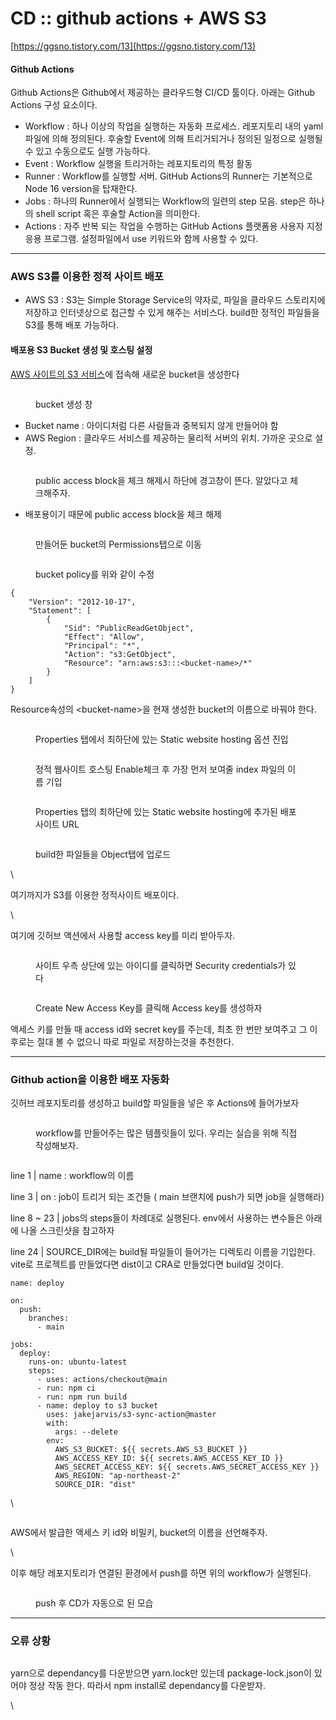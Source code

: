 # CD :: github actions + AWS S3

[https://ggsno.tistory.com/13](https://ggsno.tistory.com/13)

#### Github Actions

Github Actions은 Github에서 제공하는 클라우드형 CI/CD 툴이다. 아래는 Github Actions 구성 요소이다.

* Workflow : 하나 이상의 작업을 실행하는 자동화 프로세스. 레포지토리 내의 yaml 파일에 의해 정의된다. 후술할 Event에 의해 트리거되거나 정의된 일정으로 실행될 수 있고 수동으로도 실행 가능하다.
* Event : Workflow 실행을 트리거하는 레포지토리의 특정 활동
* Runner : Workflow를 실행할 서버. GitHub Actions의 Runner는 기본적으로 Node 16 version을 탑재한다.
* Jobs : 하나의 Runner에서 실행되는 Workflow의 일련의 step 모음. step은 하나의 shell script 혹은 후술할 Action을 의미한다.
* Actions : 자주 반복 되는 작업을 수행하는 GitHub Actions 플랫폼용 사용자 지정 응용 프로그램. 설정파일에서 use 키워드와 함께 사용할 수 있다.

***

### AWS S3를 이용한 정적 사이트 배포

* AWS S3 : S3는 Simple Storage Service의 약자로, 파일을 클라우드 스토리지에 저장하고 인터넷상으로 접근할 수 있게 해주는 서비스다. build한 정적인 파일들을 S3를 통해 배포 가능하다.

#### 배포용 S3 Bucket 생성 및 호스팅 설정

[AWS 사이트의 S3 서비스](https://aws.amazon.com/ko/s3/?nc2=type\_a)에 접속해 새로운 bucket을 생성한다

<figure><img src="https://blog.kakaocdn.net/dn/SlUSK/btrLh851co2/Oagzv91nku4Uf6TgbZKf7k/img.png" alt=""><figcaption><p>bucket 생성 창</p></figcaption></figure>

* Bucket name : 아이디처럼 다른 사람들과 중복되지 않게 만들어야 함
* AWS Region : 클라우드 서비스를 제공하는 물리적 서버의 위치. 가까운 곳으로 설정.

<figure><img src="https://blog.kakaocdn.net/dn/b0z2dG/btrLiCeDcv2/URuRMr3Ycc7OzMqGlBZ4a1/img.png" alt=""><figcaption><p>public access block을 체크 해제시 하단에 경고창이 뜬다. 알았다고 체크해주자.</p></figcaption></figure>

* 배포용이기 때문에 public access block을 체크 해제

<figure><img src="https://blog.kakaocdn.net/dn/d3WKXY/btrLukGk3LU/PBeBjQ71wNEl8BxZINKl8k/img.png" alt=""><figcaption><p>만들어둔 bucket의 Permissions탭으로 이동</p></figcaption></figure>

<figure><img src="https://blog.kakaocdn.net/dn/bgNN8Y/btrLu2d5IOE/P12OhkIQZMFGU4DhdYA61K/img.png" alt=""><figcaption><p>bucket policy를 위와 같이 수정</p></figcaption></figure>

```
{
    "Version": "2012-10-17",
    "Statement": [
        {
            "Sid": "PublicReadGetObject",
            "Effect": "Allow",
            "Principal": "*",
            "Action": "s3:GetObject",
            "Resource": "arn:aws:s3:::<bucket-name>/*"
        }
    ]
}
```

Resource속성의 \<bucket-name>을 현재 생성한 bucket의 이름으로 바꿔야 한다.

<figure><img src="https://blog.kakaocdn.net/dn/u9JFF/btrLzDxEdUF/veDogkk5cnvqxhZFUpUZT0/img.png" alt=""><figcaption><p>Properties 탭에서 최하단에 있는 Static website hosting 옵션 진입</p></figcaption></figure>

<figure><img src="https://blog.kakaocdn.net/dn/by9S3C/btrLzEDlkYl/L5HO1qK9KLVlhKmaTAKwn0/img.png" alt=""><figcaption><p>정적 웹사이트 호스팅 Enable체크 후 가장 먼저 보여줄 index 파일의 이름 기입</p></figcaption></figure>

<figure><img src="https://blog.kakaocdn.net/dn/ZrMKq/btrLzlDYIBU/KzFoYYtLLylarOebmLvItk/img.png" alt=""><figcaption><p>Properties 탭의 최하단에 있는 Static website hosting에 추가된 배포 사이트 URL</p></figcaption></figure>

<figure><img src="https://blog.kakaocdn.net/dn/cTNcew/btrLux0b99I/t8T9y7oucBqVT7BN3ExUZ1/img.png" alt=""><figcaption><p>build한 파일들을 Object탭에 업로드</p></figcaption></figure>

\


여기까지가 S3를 이용한 정적사이트 배포이다.

\


여기에 깃허브 액션에서 사용할 access key를 미리 받아두자.

<figure><img src="https://blog.kakaocdn.net/dn/JaXLg/btrLBeEutx6/9TuYqqKXBFvKKvK9x9oKj0/img.png" alt=""><figcaption><p>사이트 우측 상단에 있는 아이디를 클릭하면 Security credentials가 있다</p></figcaption></figure>

<figure><img src="https://blog.kakaocdn.net/dn/KAIEo/btrLvCttSXI/v79RiDYWyH6CkIIoSPOLMk/img.png" alt=""><figcaption><p>Create New Access Key를 클릭해 Access key를 생성하자</p></figcaption></figure>

액세스 키를 만들 때 access id와 secret key를 주는데, 최초 한 번만 보여주고 그 이후로는 절대 볼 수 없으니 따로 파일로 저장하는것을 추천한다.

***

### Github action을 이용한 배포 자동화

깃허브 레포지토리를 생성하고 build할 파일들을 넣은 후 Actions에 들어가보자

<figure><img src="https://blog.kakaocdn.net/dn/Gcaiu/btrLyZVQplw/llSbib5gnY4nJICdEs7TFk/img.png" alt=""><figcaption><p>workflow를 만들어주는 많은 템플릿들이 있다. 우리는 실습을 위해 직접 작성해보자.</p></figcaption></figure>

<figure><img src="https://blog.kakaocdn.net/dn/bqwRWn/btrLu2so2Zg/csyKnnOTsNJfQubRk34cA0/img.png" alt=""><figcaption></figcaption></figure>

line 1 | name : workflow의 이름

line 3 | on : job이 트리거 되는 조건들 ( main 브랜치에 push가 되면 job을 실행해라)

line 8 \~ 23 | jobs의 steps들이 차례대로 실행된다. env에서 사용하는 변수들은 아래에 나올 스크린샷을 참고하자

line 24 | SOURCE\_DIR에는 build될 파일들이 들어가는 디렉토리 이름을 기입한다. vite로 프로젝트를 만들었다면 dist이고 CRA로 만들었다면 build일 것이다.

```
name: deploy

on:
  push:
    branches:
      - main

jobs:
  deploy:
    runs-on: ubuntu-latest
    steps:
      - uses: actions/checkout@main
      - run: npm ci
      - run: npm run build
      - name: deploy to s3 bucket
        uses: jakejarvis/s3-sync-action@master
        with:
          args: --delete
        env:
          AWS_S3_BUCKET: ${{ secrets.AWS_S3_BUCKET }}
          AWS_ACCESS_KEY_ID: ${{ secrets.AWS_ACCESS_KEY_ID }}
          AWS_SECRET_ACCESS_KEY: ${{ secrets.AWS_SECRET_ACCESS_KEY }}
          AWS_REGION: "ap-northeast-2"
          SOURCE_DIR: "dist"
```

\


<figure><img src="https://blog.kakaocdn.net/dn/SGlMg/btrLuw8n17G/DPX9KIkeHaNHmXlASkLJy0/img.png" alt=""><figcaption></figcaption></figure>

AWS에서 발급한 액세스 키 id와 비밀키, bucket의 이름을 선언해주자.

\


이후 해당 레포지토리가 연결된 환경에서 push를 하면 위의 workflow가 실행된다.

<figure><img src="https://blog.kakaocdn.net/dn/zVVod/btrLzkrUdIx/kV1HiWLeJbXxQRQAcDpku1/img.png" alt=""><figcaption><p>push 후 CD가 자동으로 된 모습</p></figcaption></figure>

***

### 오류 상황

<figure><img src="https://blog.kakaocdn.net/dn/Ii043/btrLBxqsqA7/bakcK1JgK0XuKDczUsjgK0/img.png" alt=""><figcaption></figcaption></figure>

yarn으로 dependancy를 다운받으면 yarn.lock만 있는데 package-lock.json이 있어야 정상 작동 한다. 따라서 npm install로 dependancy를 다운받자.

\
